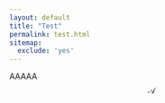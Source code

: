 ```yaml
---
layout: default
title: "Test"
permalink: test.html
sitemap: 
  exclude: 'yes' 
---
```



AAAAA $$\mathcal{A}$$
